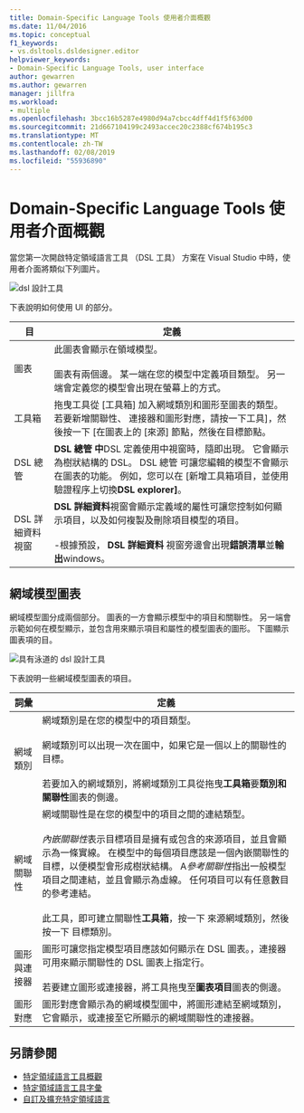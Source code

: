```yaml
---
title: Domain-Specific Language Tools 使用者介面概觀
ms.date: 11/04/2016
ms.topic: conceptual
f1_keywords:
- vs.dsltools.dsldesigner.editor
helpviewer_keywords:
- Domain-Specific Language Tools, user interface
author: gewarren
ms.author: gewarren
manager: jillfra
ms.workload:
- multiple
ms.openlocfilehash: 3bcc16b5287e4980d94a7cbcc4dff4d1f5f63d00
ms.sourcegitcommit: 21d667104199c2493accec20c2388cf674b195c3
ms.translationtype: MT
ms.contentlocale: zh-TW
ms.lasthandoff: 02/08/2019
ms.locfileid: "55936890"
---
```

# <a name="overview-of-the-domain-specific-language-tools-user-interface"></a>Domain-Specific Language Tools 使用者介面概觀
當您第一次開啟特定領域語言工具 （DSL 工具） 方案在 Visual Studio 中時，使用者介面將類似下列圖片。

 ![dsl 設計工具](../modeling/media/dsl_designer.png)

 下表說明如何使用 UI 的部分。

|**目**|**定義**|
|-|-|
|圖表|此圖表會顯示在領域模型。<br /><br /> 圖表有兩個邊。 某一端在您的模型中定義項目類型。 另一端會定義您的模型會出現在螢幕上的方式。|
|工具箱|拖曳工具從 [工具箱] 加入網域類別和圖形至圖表的類型。 若要新增關聯性、 連接器和圖形對應，請按一下工具]，然後按一下 [在圖表上的 [來源] 節點，然後在目標節點。|
|DSL 總管|**DSL 總管 中**DSL 定義使用中視窗時，隨即出現。 它會顯示為樹狀結構的 DSL。 DSL 總管 可讓您編輯的模型不會顯示在圖表的功能。 例如，您可以在 [新增工具箱項目，並使用驗證程序上切換**DSL explorer]**。|
|DSL 詳細資料視窗|**DSL 詳細資料**視窗會顯示定義域的屬性可讓您控制如何顯示項目，以及如何複製及刪除項目模型的項目。<br /><br /> -根據預設， **DSL 詳細資料** 視窗旁邊會出現**錯誤清單**並**輸出**windows。|

## <a name="the-domain-model-diagram"></a>網域模型圖表
 網域模型圖分成兩個部分。 圖表的一方會顯示模型中的項目和關聯性。 另一端會示範如何在模型顯示，並包含用來顯示項目和屬性的模型圖表的圖形。 下圖顯示圖表項的目。

 ![具有泳道的 dsl 設計工具](../modeling/media/dsl_desinger.png)

 下表說明一些網域模型圖表的項目。

|**詞彙**|**定義**|
|-|-|
|網域類別|網域類別是在您的模型中的項目類型。<br /><br /> 網域類別可以出現一次在圖中，如果它是一個以上的關聯性的目標。<br /><br /> 若要加入的網域類別，將網域類別工具從拖曳**工具箱**要**類別和關聯性**圖表的側邊。|
|網域關聯性|網域關聯性是在您的模型中的項目之間的連結類型。<br /><br /> *內嵌關聯性*表示目標項目是擁有或包含的來源項目，並且會顯示為一條實線。 在模型中的每個項目應該是一個內嵌關聯性的目標，以便模型會形成樹狀結構。 A*參考關聯性*指出一般模型項目之間連結，並且會顯示為虛線。 任何項目可以有任意數目的參考連結。<br /><br /> 此工具，即可建立關聯性**工具箱**，按一下 來源網域類別，然後按一下 目標類別。|
|圖形與連接器|圖形可讓您指定模型項目應該如何顯示在 DSL 圖表。，連接器可用來顯示關聯性的 DSL 圖表上指定行。<br /><br /> 若要建立圖形或連接器，將工具拖曳至**圖表項目**圖表的側邊。|
|圖形對應|圖形對應會顯示為的網域模型圖中，將圖形連結至網域類別，它會顯示，或連接至它所顯示的網域關聯性的連接器。|

## <a name="see-also"></a>另請參閱

- [特定領域語言工具概觀](../modeling/overview-of-domain-specific-language-tools.md)
- [特定領域語言工具字彙](https://msdn.microsoft.com/ca5e84cb-a315-465c-be24-76aa3df276aa)
- [自訂及擴充特定領域語言](../modeling/customizing-and-extending-a-domain-specific-language.md)